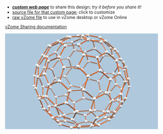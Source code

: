 
 - [***custom web page***][post] to share this design; *try it before you share it!*
 - [source file for that custom page][source]; click to customize
 - [raw vZome file][raw] to use in vZome desktop or vZome Online

[vZome Sharing documentation](https://vzome.github.io/vzome/sharing.html#how-it-works)

![Image](<C140-orange-fullerene.png>)


[post]: <https://vorth.github.io/vzome-sharing/2016/05/15/C140-orange-fullerene-21-37-06.html>
[source]: <https://github.com/vorth/vzome-sharing/edit/main/_posts/2016-05-15-C140-orange-fullerene-21-37-06.md>
[raw]: <https://raw.githubusercontent.com/vorth/vzome-sharing/main/2016/05/15/21-37-06-C140-orange-fullerene/C140-orange-fullerene.vZome>
